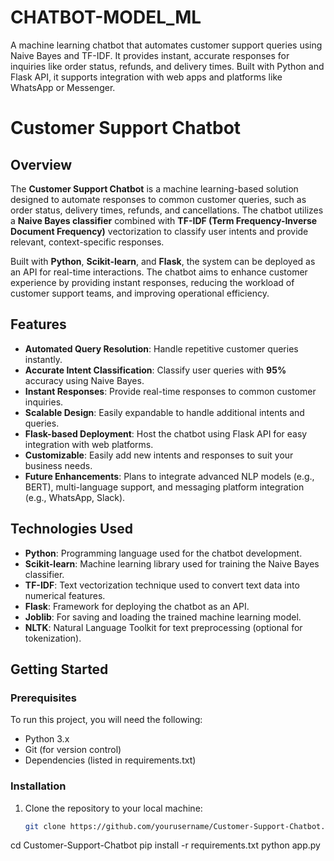 # CHATBOT-MODEL_ML
A machine learning chatbot that automates customer support queries using Naive Bayes and TF-IDF. It provides instant, accurate responses for inquiries like order status, refunds, and delivery times. Built with Python and Flask API, it supports integration with web apps and platforms like WhatsApp or Messenger.
# Customer Support Chatbot

## Overview

The **Customer Support Chatbot** is a machine learning-based solution designed to automate responses to common customer queries, such as order status, delivery times, refunds, and cancellations. The chatbot utilizes a **Naive Bayes classifier** combined with **TF-IDF (Term Frequency-Inverse Document Frequency)** vectorization to classify user intents and provide relevant, context-specific responses.

Built with **Python**, **Scikit-learn**, and **Flask**, the system can be deployed as an API for real-time interactions. The chatbot aims to enhance customer experience by providing instant responses, reducing the workload of customer support teams, and improving operational efficiency.

## Features

- **Automated Query Resolution**: Handle repetitive customer queries instantly.
- **Accurate Intent Classification**: Classify user queries with **95%** accuracy using Naive Bayes.
- **Instant Responses**: Provide real-time responses to common customer inquiries.
- **Scalable Design**: Easily expandable to handle additional intents and queries.
- **Flask-based Deployment**: Host the chatbot using Flask API for easy integration with web platforms.
- **Customizable**: Easily add new intents and responses to suit your business needs.
- **Future Enhancements**: Plans to integrate advanced NLP models (e.g., BERT), multi-language support, and messaging platform integration (e.g., WhatsApp, Slack).

## Technologies Used

- **Python**: Programming language used for the chatbot development.
- **Scikit-learn**: Machine learning library used for training the Naive Bayes classifier.
- **TF-IDF**: Text vectorization technique used to convert text data into numerical features.
- **Flask**: Framework for deploying the chatbot as an API.
- **Joblib**: For saving and loading the trained machine learning model.
- **NLTK**: Natural Language Toolkit for text preprocessing (optional for tokenization).

## Getting Started

### Prerequisites

To run this project, you will need the following:

- Python 3.x
- Git (for version control)
- Dependencies (listed in requirements.txt)

### Installation

1. Clone the repository to your local machine:
   ```bash
   git clone https://github.com/yourusername/Customer-Support-Chatbot.git
cd Customer-Support-Chatbot
pip install -r requirements.txt
python app.py
